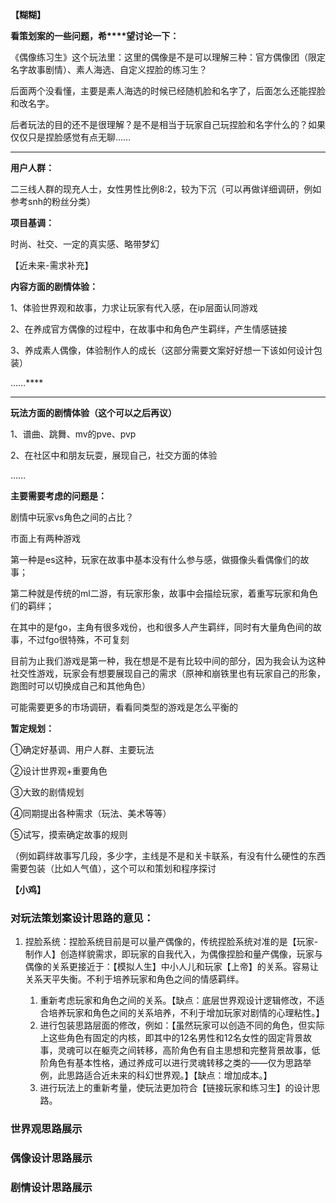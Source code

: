 **【糊糊】**

**看策划案的一些问题，希****望讨论一下：**

《偶像练习生》这个玩法里：这里的偶像是不是可以理解三种：官方偶像团（限定名字故事剧情）、素人海选、自定义捏脸的练习生？

后面两个没看懂，主要是素人海选的时候已经随机脸和名字了，后面怎么还能捏脸和改名字。

后者玩法的目的还不是很理解？是不是相当于玩家自己玩捏脸和名字什么的？如果仅仅只是捏脸感觉有点无聊……

****

**用户人群：**

二三线人群的现充人士，女性男性比例8:2，较为下沉（可以再做详细调研，例如参考snh的粉丝分类）



**项目基调：**

时尚、社交、一定的真实感、略带梦幻

【近未来-需求补充】



**内容方面的剧情体验：**

1、体验世界观和故事，力求让玩家有代入感，在ip层面认同游戏

2、在养成官方偶像的过程中，在故事中和角色产生羁绊，产生情感链接

3、养成素人偶像，体验制作人的成长（这部分需要文案好好想一下该如何设计包装）

……****

****

**玩法方面的剧情体验（这个可以之后再议）**

1、谱曲、跳舞、mv的pve、pvp

2、在社区中和朋友玩耍，展现自己，社交方面的体验

……



**主要需要考虑的问题是：**

剧情中玩家vs角色之间的占比？

市面上有两种游戏

第一种是es这种，玩家在故事中基本没有什么参与感，做摄像头看偶像们的故事；

第二种就是传统的ml二游，有玩家形象，故事中会描绘玩家，着重写玩家和角色们的羁绊；

在其中的是fgo，主角有很多戏份，也和很多人产生羁绊，同时有大量角色间的故事，不过fgo很特殊，不可复刻



目前为止我们游戏是第一种，我在想是不是有比较中间的部分，因为我会认为这种社交性游戏，玩家会有想要展现自己的需求（原神和崩铁里也有玩家自己的形象，跑图时可以切换成自己和其他角色）

可能需要更多的市场调研，看看同类型的游戏是怎么平衡的





**暂定规划：**

①确定好基调、用户人群、主要玩法

②设计世界观+重要角色

③大致的剧情规划

④同期提出各种需求（玩法、美术等等）

⑤试写，摸索确定故事的规则

（例如羁绊故事写几段，多少字，主线是不是和关卡联系，有没有什么硬性的东西需要包装（比如人气值），这个可以和策划和程序探讨



**【小鸡】**



### 对玩法策划案设计思路的意见：
1. 捏脸系统：捏脸系统目前是可以量产偶像的，传统捏脸系统对准的是【玩家-制作人】创造样貌需求，即玩家的自我代入，为偶像捏脸和量产偶像，玩家与偶像的关系更接近于：【模拟人生】中小人儿和玩家【上帝】的关系。容易让关系天平失衡。不利于培养玩家和角色之间的情感羁绊。  

    1. 重新考虑玩家和角色之间的关系。【缺点：底层世界观设计逻辑修改，不适合培养玩家和角色之间的关系培养，不利于增加玩家对剧情的心理粘性。】
    2. 进行包装思路层面的修改，例如：【虽然玩家可以创造不同的角色，但实际上这些角色有固定的内核，即其中的12名男性和12名女性的固定背景故事，灵魂可以在躯壳之间转移，高阶角色有自主思想和完整背景故事，低阶角色有基本性格，通过养成可以进行灵魂转移之类的——仅为思路举例，此思路适合近未来的科幻世界观。】【缺点：增加成本。】
    3. 进行玩法上的重新考量，使玩法更加符合【链接玩家和练习生】的设计思路。



### 世界观思路展示
### 偶像设计思路展示
### 剧情设计思路展示




